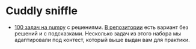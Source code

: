 # Cuddly sniffle


- [100 задач на numpy](https://github.com/rougier/numpy-100/blob/master/100_Numpy_exercises_with_solutions.md) с решениями. [В репозитории](https://github.com/rougier/numpy-100) есть вариант без решений и с подсказками. Несколько задач из этого набора мы адаптировали под контест, который выше выдан вам для практики.

